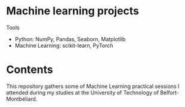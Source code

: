 # Machine learning projects

Tools
* Python: NumPy, Pandas, Seaborn, Matplotlib
* Machine Learning: scikit-learn, PyTorch

# Contents
This repository gathers some of Machine Learning practical sessions I attended during my studies 
at the University of Technology of Belfort-Montbéliard.
